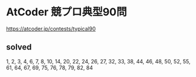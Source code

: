 # AtCoder 競プロ典型90問

https://atcoder.jp/contests/typical90

## solved
1, 2, 3, 4, 6, 7, 8, 10, 14, 20, 22, 24, 26, 27, 32, 33, 38, 44, 46, 48, 50, 52, 55, 61, 64, 67, 69, 75, 76, 78, 79, 82, 84
